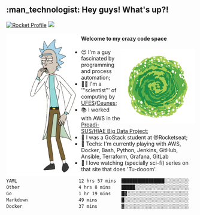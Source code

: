 
<h2> :man_technologist: Hey guys! What's up?!</h2>
                                                                         
[![Rocket Profile](https://img.shields.io/static/v1?label=Rocketseat&message=Profile&colorA=purple&color=black&logo=Rocket&logoColor=white)](https://app.rocketseat.com.br/me/elyabe)
<a href="https://www.linkedin.com/in/elyabe/"><img src="https://img.shields.io/badge/LinkedIn-informational?logo=linkedin"/></a>

<img align='left' src="https://raw.githubusercontent.com/Elyabe/Elyabe/master/images/rick-dancing.gif" width='200'>

                       
#### Welcome to my crazy code space 
<img align='right' src="https://raw.githubusercontent.com/Elyabe/elyabe/master/images/portal-3.gif" width='200'>

- :heart_eyes: I'm a guy fascinated by programming and process automation; 
- :office_worker: I'm a '"scientist"' of computing by [UFES](http://ufes.br)/[Ceunes](http://ceunes.ufes.br);
- :books: I worked with AWS in the [Proadi-SUS/HIAE Big Data Project](https://www.einstein.br/responsabilidade-social/atuacao-com-o-ministerio-da-saude/proadi-sus);
- :rocket: I was a GoStack student at @Rocketseat;
- :green_heart: Techs: I'm currently playing with AWS, Docker, Bash, Python, Jenkins, GitHub, Ansible, Terraform, Grafana, GitLab
- :movie_camera: I love watching (specially sci-fi) series on that site that does 'Tu-dooom'.

<!--START_SECTION:waka-->

```txt
YAML                       12 hrs 57 mins  ████████████████░░░░░░░░░   64.26 %
Other                      4 hrs 8 mins    █████░░░░░░░░░░░░░░░░░░░░   20.52 %
Go                         1 hr 19 mins    █▓░░░░░░░░░░░░░░░░░░░░░░░   06.56 %
Markdown                   49 mins         █░░░░░░░░░░░░░░░░░░░░░░░░   04.11 %
Docker                     37 mins         ▓░░░░░░░░░░░░░░░░░░░░░░░░   03.07 %
```

<!--END_SECTION:waka-->

